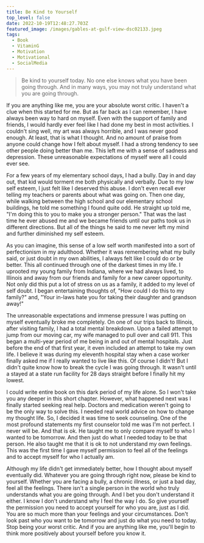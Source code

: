 ```yaml
---
title: Be Kind to Yourself
top_level: false
date: 2022-10-19T12:48:27.703Z
featured_image: /images/gables-at-gulf-view-dsc02133.jpeg
tags:
  - Book
  - VitaminG
  - Motivation
  - Motivational
  - SocialMedia
---
```

> Be kind to yourself today. No one else knows what you have been going through. And in many ways, you may not truly understand what you are going through.

If you are anything like me, you are your absolute worst critic. I haven't a clue when this started for me. But as far back as I can remember, I have always been way to hard on myself. Even with the support of family and friends, I would hardly ever feel like I had done my best in most activities. I couldn't sing well, my art was always horrible, and I was never good enough. At least, that is what I thought. And no amount of praise from anyone could change how I felt about myself. I had a strong tendency to see other people doing better than me. This left me with a sense of sadness and depression. These unreasonable expectations of myself were all I could ever see.

For a few years of my elementary school days, I had a bully. Day in and day out, that kid would torment me both physically and verbally. Due to my low self esteem, I just felt like I deserved this abuse. I don't even recall ever telling my teachers or parents about what was going on. Then one day, while walking between the high school and our elementary school buildings, he told me something I found quite odd. He straight up told me, "I'm doing this to you to make you a stronger person." That was the last time he ever abused me and we became friends until our paths took us in different directions. But all of the things he said to me never left my mind and further diminished my self esteem.

As you can imagine, this sense of a low self worth manifested into a sort of perfectionism in my adulthood. Whether it was remembering what my bully said, or just doubt in my own abilities, I always felt like I could do or be better. This all continued through one of the darkest times in my life. I uprooted my young family from Indiana, where we had always lived, to Illinois and away from our friends and family for a new career opportunity. Not only did this put a lot of stress on us as a family, it added to my level of self doubt. I began entertaining thoughts of, "How could I do this to my family?" and, "Your in-laws hate you for taking their daughter and grandson away!"

The unreasonable expectations and immense pressure I was putting on myself eventually broke me completely. On one of our trips back to Illinois, after visiting family, I had a total mental breakdown. Upon a failed attempt to jump from our moving car, my wife managed to pull over and call 911. This began a multi-year period of me being in and out of mental hospitals. Just before the end of that first year, it even included an attempt to take my own life. I believe it was during my eleventh hospital stay when a case worker finally asked me if I really wanted to live like this. Of course I didn't! But I didn't quite know how to break the cycle I was going through. It wasn't until a stayed at a state run facility for 28 days straight before I finally hit my lowest.

I could write entire book on this dark period of my life alone. So I won't take you any deeper in this short chapter. However, what happened next was I finally started seeking real help. Doctors and medication weren't going to be the only way to solve this. I needed real world advice on how to change my thought life. So, I decided it was time to seek counseling. One of the most profound statements my first counselor told me was I'm not perfect. I never will be. And that is ok. He taught me to only compare myself to who I wanted to be tomorrow. And then just do what I needed today to be that person. He also taught me that it is ok to not understand my own feelings. This was the first time I gave myself permission to feel all of the feelings and to accept myself for who I actually am.

Although my life didn't get immediately better, how I thought about myself eventually did. Whatever you are going through right now, please be kind to yourself. Whether you are facing a bully, a chronic illness, or just a bad day, feel all the feelings. There isn't a single person in the world who truly understands what you are going through. And I bet you don't understand it either. I know I don't understand why I feel the way I do. So give yourself the permission you need to accept yourself for who you are, just as I did. You are so much more than your feelings and your circumstances. Don't look past who you want to be tomorrow and just do what you need to today. Stop being your worst critic. And if you are anything like me, you'll begin to think more positively about yourself before you know it.
